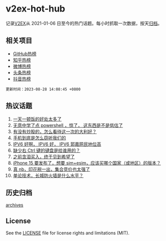 # v2ex-hot-hub

 记录[V2EX](https://www.v2ex.com/)从 2021-01-06 日至今的热门话题。每小时抓取一次数据，按天[归档](archives)。
 
 ## 相关项目

- [GitHub热榜](https://github.com/snaildev/github-hot-hub)
- [知乎热榜](https://github.com/snaildev/zhihu-hot-hub)
- [微博热榜](https://github.com/snaildev/weibo-hot-hub)
- [头条热榜](https://github.com/snaildev/toutiao-hot-hub)
- [抖音热榜](https://github.com/snaildev/douyin-hot-hub)


 `更新时间：2023-08-28 14:08:45 +0800`

## 热议话题

1. [一天一顿饭的好处太多了](https://www.v2ex.com/t/968634)
1. [无意中学了点 powershell ，惊了， 这东西是不是低估了](https://www.v2ex.com/t/968637)
1. [有没有炒股的，怎么看待这一次的大利好？](https://www.v2ex.com/t/968740)
1. [手机到底是怎么窃听我们的](https://www.v2ex.com/t/968739)
1. [IPV6 好啊， IPV6 好， IPV6 郭嘉网民地位高](https://www.v2ex.com/t/968683)
1. [缺少右 Ctrl 键的键盘是给谁用的？](https://www.v2ex.com/t/968801)
1. [之前含泪买入，终于见到希望了](https://www.v2ex.com/t/968738)
1. [iPhone 15 要发布了，想要 sim+esim，应该买哪个国家（或地区）的版本？](https://www.v2ex.com/t/968699)
1. [真 nb，印花税一出，集合竞价也太强了](https://www.v2ex.com/t/968742)
1. [单论技术，长城防火墙是什么水平？](https://www.v2ex.com/t/968797)

## 历史归档

[archives](archives)

## License

See the [LICENSE](LICENSE) file for license rights and limitations (MIT).
